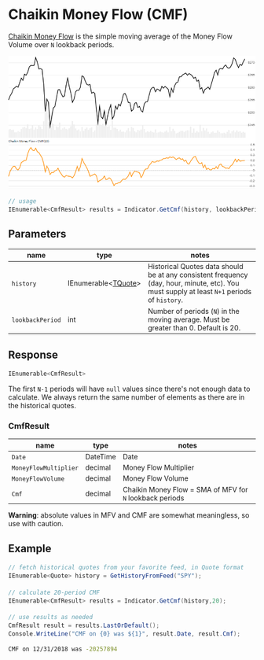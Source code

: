 ﻿# Chaikin Money Flow (CMF)

[Chaikin Money Flow](https://en.wikipedia.org/wiki/Chaikin_Analytics#Chaikin_Money_Flow) is the simple moving average of the Money Flow Volume over `N` lookback periods.

![image](chart.png)

```csharp
// usage
IEnumerable<CmfResult> results = Indicator.GetCmf(history, lookbackPeriod);  
```

## Parameters

| name | type | notes
| -- |-- |--
| `history` | IEnumerable\<[TQuote](../../docs/GUIDE.md#quote)\> | Historical Quotes data should be at any consistent frequency (day, hour, minute, etc).  You must supply at least `N+1` periods of `history`.
| `lookbackPeriod` | int | Number of periods (`N`) in the moving average.  Must be greater than 0.  Default is 20.

## Response

```csharp
IEnumerable<CmfResult>
```

The first `N-1` periods will have `null` values since there's not enough data to calculate.  We always return the same number of elements as there are in the historical quotes.

### CmfResult

| name | type | notes
| -- |-- |--
| `Date` | DateTime | Date
| `MoneyFlowMultiplier` | decimal | Money Flow Multiplier
| `MoneyFlowVolume` | decimal | Money Flow Volume
| `Cmf` | decimal | Chaikin Money Flow = SMA of MFV for `N` lookback periods

**Warning**: absolute values in MFV and CMF are somewhat meaningless, so use with caution.

## Example

```csharp
// fetch historical quotes from your favorite feed, in Quote format
IEnumerable<Quote> history = GetHistoryFromFeed("SPY");

// calculate 20-period CMF
IEnumerable<CmfResult> results = Indicator.GetCmf(history,20);

// use results as needed
CmfResult result = results.LastOrDefault();
Console.WriteLine("CMF on {0} was ${1}", result.Date, result.Cmf);
```

```bash
CMF on 12/31/2018 was -20257894
```
